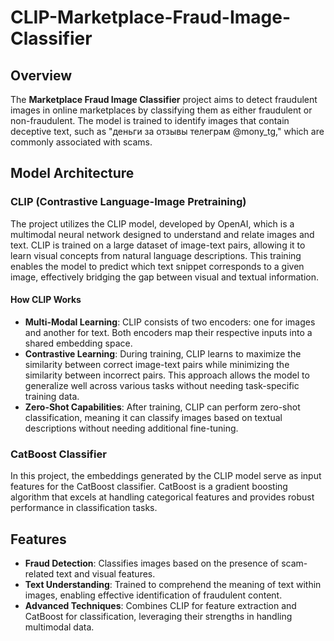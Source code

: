# CLIP-Marketplace-Fraud-Image-Classifier

## Overview
The **Marketplace Fraud Image Classifier** project aims to detect fraudulent images in online marketplaces by classifying them as either fraudulent or non-fraudulent. The model is trained to identify images that contain deceptive text, such as "деньги за отзывы телеграм @mony_tg," which are commonly associated with scams.

## Model Architecture

### CLIP (Contrastive Language-Image Pretraining)
The project utilizes the CLIP model, developed by OpenAI, which is a multimodal neural network designed to understand and relate images and text. CLIP is trained on a large dataset of image-text pairs, allowing it to learn visual concepts from natural language descriptions. This training enables the model to predict which text snippet corresponds to a given image, effectively bridging the gap between visual and textual information.

#### How CLIP Works
- **Multi-Modal Learning**: CLIP consists of two encoders: one for images and another for text. Both encoders map their respective inputs into a shared embedding space.
- **Contrastive Learning**: During training, CLIP learns to maximize the similarity between correct image-text pairs while minimizing the similarity between incorrect pairs. This approach allows the model to generalize well across various tasks without needing task-specific training data.
- **Zero-Shot Capabilities**: After training, CLIP can perform zero-shot classification, meaning it can classify images based on textual descriptions without needing additional fine-tuning.

### CatBoost Classifier
In this project, the embeddings generated by the CLIP model serve as input features for the CatBoost classifier. CatBoost is a gradient boosting algorithm that excels at handling categorical features and provides robust performance in classification tasks.

## Features
- **Fraud Detection**: Classifies images based on the presence of scam-related text and visual features.
- **Text Understanding**: Trained to comprehend the meaning of text within images, enabling effective identification of fraudulent content.
- **Advanced Techniques**: Combines CLIP for feature extraction and CatBoost for classification, leveraging their strengths in handling multimodal data.
